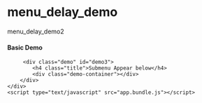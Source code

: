 # menu_delay_demo
menu_delay_demo2
<!DOCTYPE html>
<html>

<head>
    <title>ReactMenuAim demo</title>
    <link rel="stylesheet" type="text/css" href="style.css">
</head>

<body>
    <div class="container" id="main">
        <div class="demo" id="demo1">
            <h4 class="title">Basic Demo</h4>
            <div>
              <div class="demo-container">
              </div>
            </div>
        </div>


         <div class="demo" id="demo3">
            <h4 class="title">Submenu Appear below</h4>
            <div class="demo-container"></div>
        </div>
    </div>
    <script type="text/javascript" src="app.bundle.js"></script>
</body>

</html>

